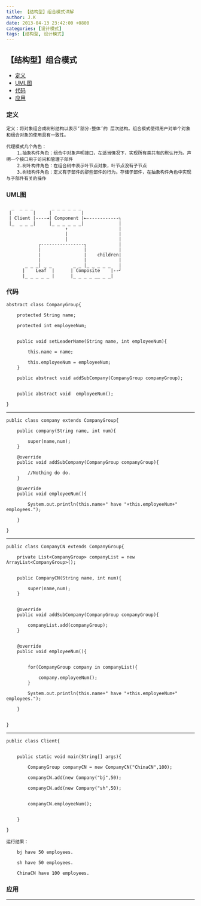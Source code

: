 ```yaml
---
title: 【结构型】组合模式详解
author: J.K
date: 2013-04-13 23:42:00 +0800
categories: [设计模式]
tags: [结构型, 设计模式]
---
```


## 【结构型】组合模式

*   [定义](#define)
*   [UML图](#UML)
*   [代码](#code)
*   [应用](#app)


<h3 id="define">定义</h3>

    定义：将对象组合成树形结构以表示‘部分-整体’的 层次结构。组合模式使得用户对单个对象和组合对象的使用具有一致性。

    代理模式几个角色：
        1.抽象构件角色：组合中对象声明接口，在适当情况下，实现所有类共有的默认行为。声明一个接口用于访问和管理子部件
        2.树叶构件角色：在组合树中表示叶节点对象，叶节点没有子节点
        3.树枝构件角色：定义有子部件的那些部件的行为。存储子部件，在抽象构件角色中实现与子部件有关的操作


<h3 id="UML">UML图</h3>

      _  _ _ _       _ _ _ _ _ _
     |        |     |           |
     | Client |----→| Component |←------------┐
     |_  _ _ _|     |_ _ _ _ _ _|             |
                          ↑                   |
                          |                   |
                          |                   |
                ┌----------------┐            |
                |                |            |
                |                |    children|
                |                |            |
           _ _ _| _ _        _ _ |_ _ _ _ _   |
          |    Leaf  |      | Composite    |--┘
          |_ _ _ _ _ |      |_ _ _ _ __ _ _|

<h3 id="code">代码</h3>

    abstract class CompanyGroup{

        protected String name;

        protected int employeeNum;


        public void setLeaderName(String name, int employeeNum){

            this.name = name;

            this.employeeNum = employeeNum;
        }

        public abstract void addSubCompany(CompanyGroup companyGroup);


        public abstract void  employeeNum();

    }


***

    public class company extends CompanyGroup{

        public company(String name, int num){

            super(name,num);
        }

        @override
        public void addSubCompany(CompanyGroup companyGroup){

            //Nothing do do.
        }

        @override
        public void employeeNum(){

            System.out.println(this.name+" have "+this.employeeNum+" employees.");

        }

    }


***

    public class CompanyCN extends CompanyGroup{

        private List<CompanyGroup> companyList = new ArrayList<CompanyGroup>();


        public CompanyCN(String name, int num){

            super(name,num);
        }


        @override
        public void addSubCompany(CompanyGroup companyGroup){

            companyList.add(companyGroup);
        }


        @override
        public void employeeNum(){


            for(CompanyGroup company in companyList){

                company.employeeNum();
            }

            System.out.println(this.name+" have "+this.employeeNum+" employees.");

        }


    }

***

    public class Client{


        public static void main(String[] args){

            CompanyGroup companyCN = new CompanyCN("ChinaCN",100);

            companyCN.add(new Company("bj",50);

            companyCN.add(new Company("sh",50);


            companyCN.employeeNum();


        }

    }

    运行结果：

        bj have 50 employees.

        sh have 50 employees.

        ChinaCN have 100 employees.



<h3 id="app">应用</h3>



***
